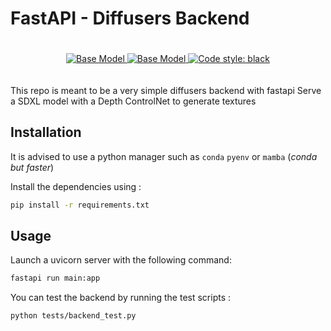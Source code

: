 # FastAPI - Diffusers Backend

<p align="center" style="padding: 20px;">
    <a href="https://huggingface.co/stabilityai/stable-diffusion-xl-base-1.0">
	    <img alt="Base Model" src='https://img.shields.io/badge/%F0%9F%A4%97-SDXL%20Model-yellow'/>
	</a>
    <a href="https://fastapi.tiangolo.com/">
	    <img alt="Base Model" src='https://img.shields.io/badge/API-Fast%20Api-rgb(0%2C%20118%2C%20106)'/>
	</a>
    <a href="https://github.com/psf/black">
        <img alt="Code style: black" src="https://img.shields.io/badge/code%20style-black-000000.svg">
    </a>
</p>

This repo is meant to be a very simple diffusers backend with fastapi
Serve a SDXL model with a Depth ControlNet to generate textures

## Installation

It is advised to use a python manager such as `conda` `pyenv` or `mamba` (_conda but faster_)

Install the dependencies using :

```bash
pip install -r requirements.txt
```

## Usage

Launch a uvicorn server with the following command:

```bash
fastapi run main:app
```

You can test the backend by running the test scripts :

```bash
python tests/backend_test.py
```
